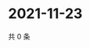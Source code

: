 # 2021-11-23

共 0 条

<!-- BEGIN WEIBO -->
<!-- 最后更新时间 Tue Nov 23 2021 12:18:23 GMT+0800 (China Standard Time) -->

<!-- END WEIBO -->
